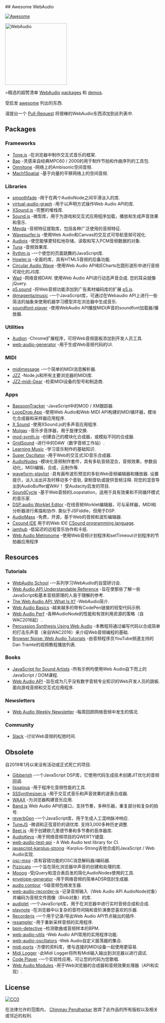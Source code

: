 <div class="github-widget" data-repo="notthetup/awesome-webaudio"></div>
<script async src="https://pagead2.googlesyndication.com/pagead/js/adsbygoogle.js"></script><ins class="adsbygoogle" style="display:block" data-ad-client="ca-pub-6890694312814945" data-ad-slot="5473692530" data-ad-format="auto"  data-full-width-responsive="true"></ins><script>(adsbygoogle = window.adsbygoogle || []).push({});</script>
## Awesome WebAudio

[![Awesome](https://awesome.re/badge.svg)](https://github.com/sindresorhus/awesome#readme)

<img src="https://raw.githubusercontent.com/voodootikigod/logo.js/master/webaudio/webaudio-js.png" width="200px" alt="WebAudio">

&gt;精选的超赞清单 [WebAudio](https://developer.mozilla.org/en-US/docs/Web/API/Web_Audio_API) [packages](#packages) 和 [demos](#demos).

受启发 [awesome](https://github.com/sindresorhus/awesome) 列出的东西.

请提出一个 [Pull-Request](https://github.com/notthetup/awesome-webaudio/pulls) 将很棒的WebAudio东西添加到此列表中.



## Packages

### Frameworks

- [Tone.js](https://github.com/Tonejs/Tone.js) -在浏览器中制作交互式音乐的框架.
- [Bap](https://github.com/adamrenklint/bap) -灵感来自经典MPC60 / 2000的用于制作节拍和作曲序列的工具包.
- [Omnitone](https://github.com/GoogleChrome/omnitone) -网络上的Ambisonic空间音频.
- [Mach1Spatial](https://github.com/Mach1Studios/m1-sdk) -基于向量的平移网络上的空间音频.

### Libraries

- [smoothfade](https://github.com/notthetup/smoothfade) -用于在两个AudioNode之间平滑淡入的库.
- [virtual-audio-graph](https://github.com/benji6/virtual-audio-graph) -用于以声明方式操作Web Audio API的库.
- [XSound.js](https://xsound.app/) -完整的堆栈库.
- [Sound.js](https://github.com/kittykatattack/sound.js) -微型库，用于为游戏和交互式应用程序加载，播放和生成声音效果和音乐.
- [Meyda](https://github.com/meyda/meyda) -音频特征提取库，包括各种广泛使用的音频特征.
- [Wavesurfer.js](https://github.com/katspaugh/wavesurfer.js) -使用Web Audio和Canvas的交互式可导航音频可视化.
- [Audiojs](https://github.com/audiojs/audio) -使您能够更轻松地存储，读取和写入PCM音频数据的对象.
- [Tuna](https://github.com/Theodeus/tuna) -音频效果库.
- [Rythm.js](https://okazari.github.io/Rythm.js/) -一个使您的页面跳舞的JavaScript库.
- [Howler.js](https://github.com/goldfire/howler.js) -全面的库，具有HTML5音频的后备功能.
- [Circular Audio Wave](https://github.com/kelvinau/circular-audio-wave) -使用Web Audio API和ECharts在圆形波形中进行音频可视化的JS库.
- [Wad](https://github.com/rserota/wad)  -网络音频DAW. 使用Web Audio API进行动态声音合成. 您的耳朵就像jQuery.
- [p5.sound](https://p5js.org/reference/#/libraries/p5.sound) -将Web音频功能添加到广告素材编码库的扩展 [p5.js](https://p5js.org/).
- [@magenta/music](https://github.com/magenta/magenta-js/tree/master/music) -一个JavaScript库，可通过在Webaudio API上进行一些简洁的抽象来使用机器学习模型并在浏览器中生成音乐.
- [soundfont-player](https://www.npmjs.com/package/soundfont-player) -使用WebAudio API播放MIDI声音的soundfont加载器/播放器.

### Utilities

- [Audion](https://github.com/google/audion) -Chrome扩展程序，可将Web音频面板添加到开发人员工具.
- [web-audio-generator](https://github.com/ISNIT0/webaudio-generator) -用于生成Web音频代码的UI.

### MIDI

- [midimessage](https://github.com/notthetup/midimessage) -一个简单的MIDI消息解析器.
- [JZZ](https://github.com/jazz-soft/JZZ) -Node.js和所有主要浏览器的MIDI库.
- [JZZ-midi-Gear](https://github.com/jazz-soft/JZZ-midi-Gear) -检索MIDI设备的型号和制造商.

### Apps

- [BassoonTracker](https://github.com/steffest/BassoonTracker) -JavaScript中的MOD / XM跟踪器.
- [LoopDrop App](https://github.com/mmckegg/loop-drop-app) -使用Web Audio和Web MIDI API构建的MIDI循环器，模块化合成器和采样器应用程序.
- [X Sound](https://xsound.app/) -使用XSound.js的多声音应用程序.
- [Molgav](https://github.com/surikov/molgav) -音乐步音序器，用于旋律交换.
- [mod-synth.io](https://github.com/andrevenancio/mod-synth.io) -创建自己的模块化合成器，或模拟不同的合成器.
- [GridSound](https://gridsound.github.io) -进行中的DAW（数字音频工作站）.
- [Learning Music](https://learningmusic.ableton.com/) -学习音乐制作的基础知识.
- [Super Oscillator](https://github.com/lukehorvat/super-oscillator) -用于Web的交互式3D音乐合成器.
- [AudioNodes](https://audionodes.com) -模块化音频制作套件，具有多轨音频混合，音频效果，参数自动化，MIDI编辑，合成，云制作等.
- [waveform-playlist](https://github.com/naomiaro/waveform-playlist)  -具有画布波形预览的多轨Web音频编辑器和播放器. 设置提示，淡入淡出并及时移动多个音轨. 录制音轨或提供音频注释. 将您的混音导出到AudioBuffer或WAV！ 受Audacity启发的项目.
- [SoundCycle](https://github.com/scriptify/soundcycle) -基于Web音频的Loopstation，适用于具有效果和不同循环模式的音乐家.
- [DSP.audio Worklet Editor](https://dsp.audio/editor/)  -在线音频Worklet编辑器，可与采样器，MIDI和分析器进行素描和协作. 类似于JSFiddle，但用于DSP.
- [AudioMass](https://audiomass.co/) -免费，开源，基于Web的音频和波形编辑器.
- [Csound IDE](https://ide.csound.com/) 用于的Web IDE [CSound programming language](https://en.wikipedia.org/wiki/Csound).
- [jamhub](https://github.com/fletcherist/jamhub) -低延迟的远程音乐协作和卡纸.
- [Web Audio Metronome](https://github.com/cwilso/metronome) -使用Web音频计划程序和setTimeout计划程序的节拍器应用程序

## Resources

### Tutorials

- [WebAudio School](https://github.com/mmckegg/web-audio-school) -一系列学习WebAudio的自营研讨会.
- [Web Audio API Understandable Reference](https://web-audio-api.firebaseapp.com/) -旨在使那些了解一些JavaScript和基本音频原理的人易于理解的参考.
- [The Web Audio API: What Is It?](https://code.tutsplus.com/tutorials/the-web-audio-api-what-is-it--cms-23735) -WebAudio简介.
- [Web Audio Basics](https://github.com/kylestetz/Web-Audio-Basics) -越来越多的带有CodePen链接的轻型代码示例.
- [Web Audio Perf](https://padenot.github.io/web-audio-perf/) -各种AudioNode的性能和有效利用资源的策略（自WAC2016起）.
- [Percussion Synthesis Using Web Audio](https://github.com/irritant/WAC-2016-Tutorial) -本教程将通过编写代码以合成简单的打击乐声音（来自WAC2016）来介绍Web音频编程的基础.
- [Browser Noise: Web Audio Tutorials](https://www.youtube.com/playlist?list=PLLgJJsrdwhPywJe2TmMzYNKHdIZ3PASbr) -由音频程序员YouTube频道主持的Dan Tramte的视频教程播放列表.

### Books

- [JavaScript for Sound Artists](https://www.routledge.com/JavaScript-for-Sound-Artists-Learn-to-Code-with-the-Web-Audio-API/Turner-Leonard/p/book/9781138961531) -所有示例均使用Web Audio自下而上的JavaScript / DOM课程.
- [Web Audio API](https://webaudioapi.com/book/)  -旨在成为几乎没有数字音频专业知识的Web开发人员的跳板. 面向游戏音频和交互式应用程序.

### Newsletters

- [Web Audio Weekly Newsletter](https://www.webaudioweekly.com) -每周回顾网络音频中发生的情况.

### Community

- [Slack](https://web-audio-slackin.herokuapp.com/) -讨论Web音频的松弛时间.

## Obsolete

自2019年1月以来没有活动或正式死亡的项目.

- [Gibberish](https://github.com/gibber-cc/gibberish) -一个JavaScript DSP库，它使用代码生成技术创建JIT优化的音频回调.
- [lissajous](https://github.com/kylestetz/lissajous) -用于程序化音频性能的工具.
- [SSSynthesiser.js](https://github.com/surikov/SSSynthesiser.js) -用于交互式音乐和声音效果的波表合成器.
- [WAAX](https://github.com/hoch/WAAX/) -为浏览器构建音乐应用.
- [Band.js](https://github.com/meenie/band.js/) Web Audio API的接口，支持节奏，多种乐器，重复部分和复杂的拍号.
- [reverbGen](https://github.com/adelespinasse/reverbGen) -一个JavaScript库，用于生成人工混响脉冲响应.
- [TuneJS](https://github.com/abbernie/tune)  -微调和正弦音阶的调优库. 支持3,000多种历史调整.
- [Beet.js](https://github.com/zya/beet.js) -用于创建欧几里德节奏和多节奏的音序器库.
- [AudioKeys](https://github.com/kylestetz/AudioKeys) -用于网络音频项目的QWERTY键盘.
- [web-audio-test-api](https://github.com/mohayonao/web-audio-test-api) - A Web Audio test library for CI.
- [javascript-karplus-strong](https://github.com/mrahtz/javascript-karplus-strong) -Karplus-Strong吉他合成的JavaScript / Web Audio实现.
- [osc-msg](https://github.com/mohayonao/osc-msg) -具有容错功能的OSC消息解码器/编码器.
- [Pizzicato](https://github.com/alemangui/pizzicato) -一个旨在简化浏览器中声音的创建和处理的库.
- [Mooog](https://github.com/mattlima/mooog) -受jQuery和混合表启发的简化AudioNodes使用的工具.
- [envelope-generator](https://github.com/itsjoesullivan/envelope-generator) -用于网络音频的简单ADSR信封生成器.
- [audio contour](https://github.com/danigb/audio-contour) -5级音频包络发生器.
- [web-audio-recorder-js](https://github.com/higuma/web-audio-recorder-js) -记录音频输入（Web Audio API AudioNode对象）并编码为音频文件图像（Blob对象）的库.
- [audiolet](https://github.com/oampo/Audiolet) -一个JavaScript库，用于在浏览器中进行实时音频合成和合成.
- [playnote](https://github.com/createbits/playnote) -在浏览器中以复杂的音符间隔和音阶演奏您喜欢的乐器.
- [Recorderjs](https://github.com/mattdiamond/Recorderjs) -一个用于记录/导出Web Audio API节点输出的插件.
- [resampler](https://github.com/notthetup/resampler) -用于重新采样音频的实用程序.
- [bpm-detective](https://github.com/tornqvist/bpm-detective) –检测歌曲或音频样本的BPM.
- [web-audio-utils](https://github.com/mohayonao/web-audio-utils) -Web Audio API常用的实用程序功能.
- [web-audio-oscillators](https://github.com/lukehorvat/web-audio-oscillators) -Web Audio自定义振荡器的集合.
- [midi-ports](https://github.com/AndrejHronco/midi-ports) -方便的资料库，使与连接的MIDI设备一起使用更容易.
- [Midi Logger](http://outputchannel.com/midi-logger/) -此Midi Logger将所有Midi输入输出到浏览器以进行调试.
- [Code Player](https://github.com/jcppman/code-player) -一个实验性应用，可让您的代码为您歌唱.
- [Web Audio Modules](https://www.webaudiomodules.org/) -用于Web浏览器的合成器和音频效果处理器（API和实现）.

## License

[![CC0](http://mirrors.creativecommons.org/presskit/buttons/88x31/svg/cc-zero.svg)](https://creativecommons.org/publicdomain/zero/1.0/)

在法律允许的范围内， [Chinmay Pendharkar](https://chinmay.audio/) 放弃了此作品的所有版权以及相关或邻近的权利.
